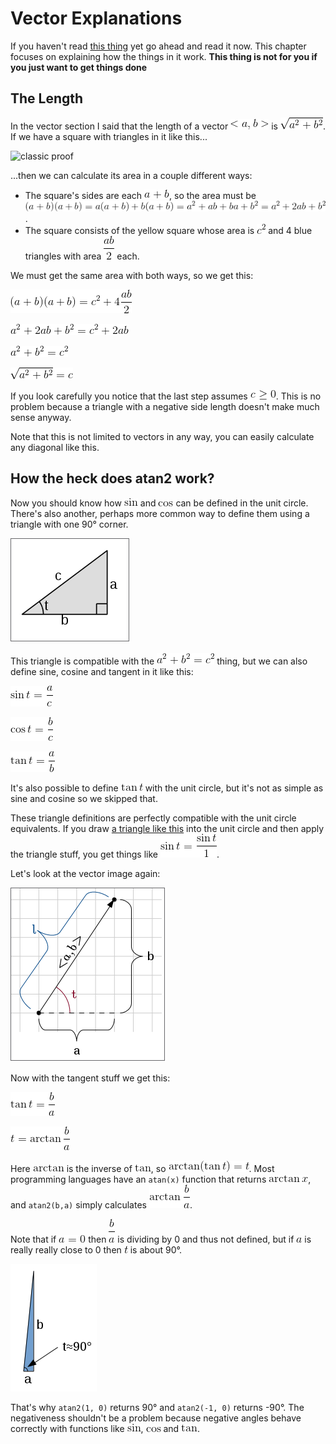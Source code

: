 # Vector Explanations

If you haven't read [this thing](README.md#vectors) yet go ahead and read it
now. This chapter focuses on explaining how the things in it work. **This thing
is not for you if you just want to get things done**

## The Length

In the vector section I said that the length of a vector ![math:<a,b>][] is
![math:\sqrt{a^2 + b^2}][]. If we have a square with triangles in it like this...

![classic proof](https://www.mathsisfun.com/geometry/images/pythagorean-theorem-proof.png)

...then we can calculate its area in a couple different ways:

- The square's sides are each ![math:a+b][], so the area must be
  ![math:(a+b)(a+b)=a(a+b)+b(a+b)=a^2+ab+ba+b^2=a^2+2ab+b^2][].
- The square consists of the yellow square whose area is ![math:c^2][] and 4
  blue triangles with area ![math:\frac{ab}{2}][] each.

We must get the same area with both ways, so we get this:

![math:(a+b)(a+b)=c^2+4\frac{ab}{2}][]

![math:a^2+2ab+b^2=c^2+2ab][]

![math:a^2+b^2=c^2][]

![math:\sqrt{a^2+b^2}=c][]

If you look carefully you notice that the last step assumes ![math:c \ge 0][].
This is no problem because a triangle with a negative side length doesn't make
much sense anyway.

Note that this is not limited to vectors in any way, you can easily calculate
any diagonal like this.

## How the heck does atan2 work?

Now you should know how ![math:\sin][] and ![math:\cos][] can be defined in the
unit circle. There's also another, perhaps more common way to define them using
a triangle with one 90° corner.

![triangle with sides abc, c opposite of 90° corner](images/abctriangle.png)

This triangle is compatible with the ![math:a^2+b^2=c^2][] thing, but we can
also define sine, cosine and tangent in it like this:

![math:\sin t = \frac a c][]

![math:\cos t = \frac b c][]

![math:\tan t = \frac a b][]

It's also possible to define ![math:\tan t][] with the unit circle, but it's not
as simple as sine and cosine so we skipped that.

These triangle definitions are perfectly compatible with the unit circle
equivalents. If you draw [a triangle like this](images/unitcircle-triangle.png)
into the unit circle and then apply the triangle stuff, you get things like
![math:\sin t = \frac{\sin t}{1}][].

Let's look at the vector image again:

![the vector image u saw before](images/vector-calc.png)

Now with the tangent stuff we get this:

![math:\tan t = \frac b a][]

![math:t = \arctan \frac b a][]

Here ![math:\arctan][] is the inverse of ![math:\tan][], so
![math:\arctan (\tan t) = t][]. Most programming languages have an `atan(x)`
function that returns ![math:\arctan x][], and `atan2(b,a)` simply calculates
![math:\arctan \frac b a][].

Note that if ![math:a=0][] then ![math:\frac b a][] is dividing by 0 and thus
not defined, but if ![math:a][] is really really close to 0 then ![math:t][]
is about 90°.

![narrow triangle](images/narrow-triangle.png)

That's why `atan2(1, 0)` returns 90° and `atan2(-1, 0)` returns -90°. The
negativeness shouldn't be a problem because negative angles behave correctly
with functions like ![math:\sin][], ![math:\cos][] and ![math:\tan][].

[math:<a,b>]: images/math/aa1f3ce566ba1f6a19e4c6036e3bb61f.gif
[math:\sqrt{a^2 + b^2}]: images/math/49a12ba4c3e7dcb2a56081b67324dc91.gif
[math:a+b]: images/math/65c884f742c8591808a121a828bc09f8.gif
[math:(a+b)(a+b)=a(a+b)+b(a+b)=a^2+ab+ba+b^2=a^2+2ab+b^2]: images/math/f2da0d16615d4b60aef9414379059b0e.gif
[math:c^2]: images/math/2796af5074a7f27ecccd3cd17e165d53.gif
[math:\frac{ab}{2}]: images/math/4fcb01c272e647ff8050bf6babc44d56.gif
[math:(a+b)(a+b)=c^2+4\frac{ab}{2}]: images/math/f2a82b58e6a587c127bb48fb16d113cc.gif
[math:a^2+2ab+b^2=c^2+2ab]: images/math/5ebfc07c1dec4c7e1477e2a8eea93ead.gif
[math:a^2+b^2=c^2]: images/math/4e4cad74f2dc2eb92cc5b8fbf76de692.gif
[math:\sqrt{a^2+b^2}=c]: images/math/4e8bc0594ee08af065403ed3bf20b084.gif
[math:c \ge 0]: images/math/3f42f9a2cf87ec23780682aa5d81f95d.gif
[math:\sin]: images/math/5912fc1251cd0c1e212f6dd8d19f17ef.gif
[math:\cos]: images/math/8effff999de692c242b9f7a539c63e58.gif
[math:a^2+b^2=c^2]: images/math/4e4cad74f2dc2eb92cc5b8fbf76de692.gif
[math:\sin t = \frac a c]: images/math/834ad652ac63555b51075213a3506b26.gif
[math:\cos t = \frac b c]: images/math/55c6f6b4136c0f0fa1dcd3bb61ce15c6.gif
[math:\tan t = \frac a b]: images/math/95def45724b2544946420f6a5bc85c1a.gif
[math:\tan t]: images/math/8839bec86ca6a7a27ea4f73f70d54117.gif
[math:\sin t = \frac{\sin t}{1}]: images/math/c8c6a06df33fe7cf18f897708696d763.gif
[math:\tan t = \frac b a]: images/math/ea47439497e6f3d42683dec4b0d2afbf.gif
[math:t = \arctan \frac b a]: images/math/cce1d75de022fd4c19d364d8c3d53478.gif
[math:\arctan]: images/math/88ff4a6f25e9a1675fc702f8ee41a28a.gif
[math:\tan]: images/math/b00c5bd0cdc3e9432babf4fb3512b848.gif
[math:\arctan (\tan t) = t]: images/math/4ed921efd32595a9cbd97f70f42ff237.gif
[math:\arctan x]: images/math/be0e21a53d044912466e8b6663cdb405.gif
[math:\arctan \frac b a]: images/math/67b98867ca4f55b0cdbea34dfca9aecd.gif
[math:a=0]: images/math/ded681eaa02d11064c9a469dd1b3e04c.gif
[math:\frac b a]: images/math/bce982e75467fa5308996ef62525fbb0.gif
[math:a]: images/math/0cc175b9c0f1b6a831c399e269772661.gif
[math:t]: images/math/e358efa489f58062f10dd7316b65649e.gif
[math:\sin]: images/math/5912fc1251cd0c1e212f6dd8d19f17ef.gif
[math:\cos]: images/math/8effff999de692c242b9f7a539c63e58.gif
[math:\tan]: images/math/b00c5bd0cdc3e9432babf4fb3512b848.gif
